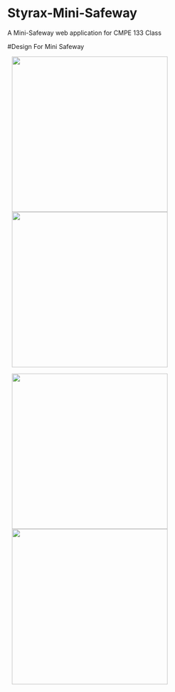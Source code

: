# Styrax-Mini-Safeway
A Mini-Safeway web application for CMPE 133 Class

#Design For Mini Safeway
<p float="left">
<img src="https://imgur.com/rHmLx6g.jpg" width=350 hspace="10">
<img src="https://imgur.com/lYo64DE.jpg" width=350 hspace="10">
</p>
<p float="left">
<img src="https://imgur.com/ixLI0pG.jpg" width=350 hspace="10">
<img src="https://imgur.com/dJ3tEeL.jpg" width=350 hspace="10">
</p>
